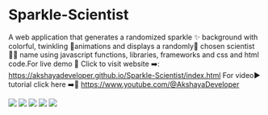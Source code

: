 # Sparkle-Scientist
A web application that generates a randomized sparkle ✨ background with colorful, twinkling 🌌animations and displays a randomly🧩 chosen scientist👨‍🔬 name using javascript functions, libraries, frameworks and css and html code.For live demo 🍰 Click to visit website ➡️: https://akshayadeveloper.github.io/Sparkle-Scientist/index.html For video▶️ tutorial click here ➡️🥞 https://www.youtube.com/@AkshayaDeveloper
<br><p></p>
<img src="https://github.com/Akshayadeveloper/AI-Image-Generator-App/blob/main/IMG_20240117_145244.jpg">
<img src="https://github.com/Akshayadeveloper/AI-Image-Generator-App/blob/main/IMG_20240117_145254.jpg">
<img src="https://github.com/Akshayadeveloper/AI-Image-Generator-App/blob/main/IMG_20240117_145333.jpg">
<img src="https://github.com/Akshayadeveloper/AI-Image-Generator-App/blob/main/IMG_20240117_145236.jpg">
<img src="https://github.com/Akshayadeveloper/AI-Image-Generator-App/blob/main/IMG_20240117_145308.jpg">
